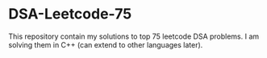 # DSA-Leetcode-75

This repository contain my solutions to top 75 leetcode DSA problems.
I am solving them in C++ (can extend to other languages later).
